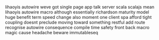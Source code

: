 lihaoyis autowire weve got single page app talk server scala scalajs mean lihaoyis autowire macro although essentially richardson maturity model huge benefit term speed change also moment one client spa afford tight coupling doesnt preclude moving toward something restful add route recognise autowire consequence compile time safety front back macro magic cause headache beware immutableseq